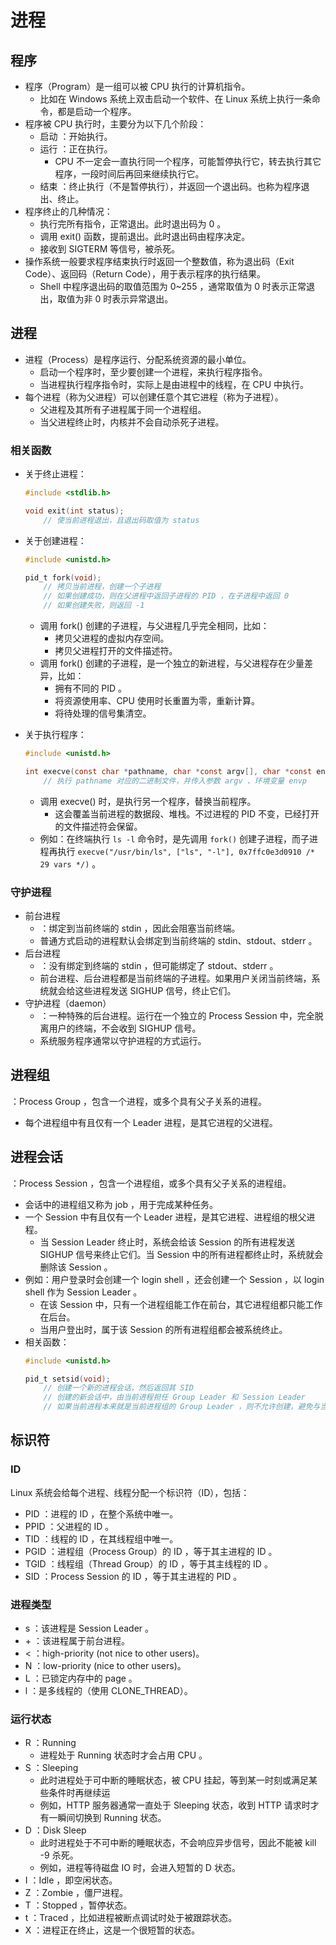 # 进程

## 程序

- 程序（Program）是一组可以被 CPU 执行的计算机指令。
  - 比如在 Windows 系统上双击启动一个软件、在 Linux 系统上执行一条命令，都是启动一个程序。
- 程序被 CPU 执行时，主要分为以下几个阶段：
  - 启动 ：开始执行。
  - 运行 ：正在执行。
    - CPU 不一定会一直执行同一个程序，可能暂停执行它，转去执行其它程序，一段时间后再回来继续执行它。
  - 结束 ：终止执行（不是暂停执行），并返回一个退出码。也称为程序退出、终止。
- 程序终止的几种情况：
  - 执行完所有指令，正常退出。此时退出码为 0 。
  - 调用 exit() 函数，提前退出。此时退出码由程序决定。
  - 接收到 SIGTERM 等信号，被杀死。
- 操作系统一般要求程序结束执行时返回一个整数值，称为退出码（Exit Code）、返回码（Return Code），用于表示程序的执行结果。
  - Shell 中程序退出码的取值范围为 0~255 ，通常取值为 0 时表示正常退出，取值为非 0 时表示异常退出。

## 进程

- 进程（Process）是程序运行、分配系统资源的最小单位。
  - 启动一个程序时，至少要创建一个进程，来执行程序指令。
  - 当进程执行程序指令时，实际上是由进程中的线程，在 CPU 中执行。
- 每个进程（称为父进程）可以创建任意个其它进程（称为子进程）。
  - 父进程及其所有子进程属于同一个进程组。
  - 当父进程终止时，内核并不会自动杀死子进程。

### 相关函数

- 关于终止进程：
    ```c
    #include <stdlib.h>

    void exit(int status);
        // 使当前进程退出，且退出码取值为 status
    ```

- 关于创建进程：
  ```c
  #include <unistd.h>

  pid_t fork(void);
      // 拷贝当前进程，创建一个子进程
      // 如果创建成功，则在父进程中返回子进程的 PID ，在子进程中返回 0
      // 如果创建失败，则返回 -1
  ```
  - 调用 fork() 创建的子进程，与父进程几乎完全相同，比如：
    - 拷贝父进程的虚拟内存空间。
    - 拷贝父进程打开的文件描述符。
  - 调用 fork() 创建的子进程，是一个独立的新进程，与父进程存在少量差异，比如：
    - 拥有不同的 PID 。
    - 将资源使用率、CPU 使用时长重置为零，重新计算。
    - 将待处理的信号集清空。

- 关于执行程序：
  ```c
  #include <unistd.h>

  int execve(const char *pathname, char *const argv[], char *const envp[]);
      // 执行 pathname 对应的二进制文件，并传入参数 argv 、环境变量 envp
  ```
  - 调用 execve() 时，是执行另一个程序，替换当前程序。
    - 这会覆盖当前进程的数据段、堆栈。不过进程的 PID 不变，已经打开的文件描述符会保留。
  - 例如：在终端执行 `ls -l` 命令时，是先调用 `fork()` 创建子进程，而子进程再执行 `execve("/usr/bin/ls", ["ls", "-l"], 0x7ffc0e3d0910 /* 29 vars */)` 。

### 守护进程

- 前台进程
  - ：绑定到当前终端的 stdin ，因此会阻塞当前终端。
  - 普通方式启动的进程默认会绑定到当前终端的 stdin、stdout、stderr 。
- 后台进程
  - ：没有绑定到终端的 stdin ，但可能绑定了 stdout、stderr 。
  - 前台进程、后台进程都是当前终端的子进程。如果用户关闭当前终端，系统就会给这些进程发送 SIGHUP 信号，终止它们。
- 守护进程（daemon）
  - ：一种特殊的后台进程。运行在一个独立的 Process Session 中，完全脱离用户的终端，不会收到 SIGHUP 信号。
  - 系统服务程序通常以守护进程的方式运行。

## 进程组

：Process Group ，包含一个进程，或多个具有父子关系的进程。
- 每个进程组中有且仅有一个 Leader 进程，是其它进程的父进程。

## 进程会话

：Process Session ，包含一个进程组，或多个具有父子关系的进程组。
- 会话中的进程组又称为 job ，用于完成某种任务。
- 一个 Session 中有且仅有一个 Leader 进程，是其它进程、进程组的根父进程。
  - 当 Session Leader 终止时，系统会给该 Session 的所有进程发送 SIGHUP 信号来终止它们。当 Session 中的所有进程都终止时，系统就会删除该 Session 。
- 例如：用户登录时会创建一个 login shell ，还会创建一个 Session ，以 login shell 作为 Session Leader 。
  - 在该 Session 中，只有一个进程组能工作在前台，其它进程组都只能工作在后台。
  - 当用户登出时，属于该 Session 的所有进程组都会被系统终止。
- 相关函数：
  ```c
  #include <unistd.h>

  pid_t setsid(void);
      // 创建一个新的进程会话，然后返回其 SID
      // 创建的新会话中，由当前进程担任 Group Leader 和 Session Leader
      // 如果当前进程本来就是当前进程组的 Group Leader ，则不允许创建，避免与当前进程组的其它进程处于不同的会话中
  ```

## 标识符

### ID

Linux 系统会给每个进程、线程分配一个标识符（ID），包括：
- PID ：进程的 ID ，在整个系统中唯一。
- PPID ：父进程的 ID 。
- TID ：线程的 ID ，在其线程组中唯一。
- PGID ：进程组（Process Group）的 ID ，等于其主进程的 ID 。
- TGID ：线程组（Thread Group）的 ID ，等于其主线程的 ID 。
- SID ：Process Session 的 ID ，等于其主进程的 PID 。

### 进程类型

- s ：该进程是 Session Leader 。
- \+ ：该进程属于前台进程。
- < ：high-priority (not nice to other users)。
- N ：low-priority (nice to other users)。
- L ：已锁定内存中的 page 。
- l ：是多线程的（使用 CLONE_THREAD）。

### 运行状态

- R ：Running
  - 进程处于 Running 状态时才会占用 CPU 。
- S ：Sleeping
  - 此时进程处于可中断的睡眠状态，被 CPU 挂起，等到某一时刻或满足某些条件时再继续运
  - 例如，HTTP 服务器通常一直处于 Sleeping 状态，收到 HTTP 请求时才有一瞬间切换到 Running 状态。
- D ：Disk Sleep
  - 此时进程处于不可中断的睡眠状态，不会响应异步信号，因此不能被 kill -9 杀死。
  - 例如，进程等待磁盘 IO 时，会进入短暂的 D 状态。
- I ：Idle ，即空闲状态。
- Z ：Zombie ，僵尸进程。
- T ：Stopped ，暂停状态。
- t ：Traced ，比如进程被断点调试时处于被跟踪状态。
- X ：进程正在终止，这是一个很短暂的状态。
